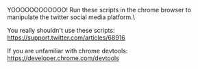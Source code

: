 YOOOOOOOOOOOO!
Run these scripts in the chrome browser to manipulate the twitter social media platform.\

You really shouldn't use these scripts: https://support.twitter.com/articles/68916

If you are unfamiliar with chrome devtools: https://developer.chrome.com/devtools

